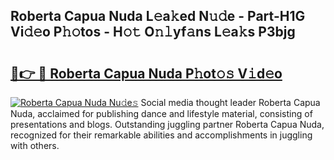## Roberta Capua Nuda L𝚎a𝚔ed N𝚞𝚍e - Part-H1G Vi𝚍𝚎o P𝚑𝚘tos - H𝚘𝚝 O𝚗𝚕yf𝚊ns L𝚎a𝚔s P3bjg

# <h2><a href="http://kf7l4yi.oniu.top/?m=Roberta+Capua+Nuda">🔗👉 🔴 Roberta Capua Nuda P𝚑ot𝚘𝚜 V𝚒d𝚎o</a></h2>

[![Roberta Capua Nuda Nu𝚍e𝚜](https://i.imgur.com/0qMVB7G.gif)](http://kf7l4yi.oniu.top/?m=Roberta+Capua+Nuda)
Social media thought leader Roberta Capua Nuda, acclaimed for publishing dance and lifestyle material, consisting of presentations and blogs. Outstanding juggling partner Roberta Capua Nuda, recognized for their remarkable abilities and accomplishments in juggling with others.  
